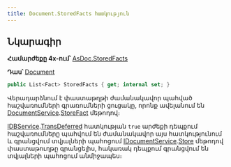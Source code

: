 ```yaml
---
title: Document.StoredFacts հատկություն
---
```


## Նկարագիր

**Համարժեքը 4x-ում՝** [AsDoc.StoredFacts](https://armsoft.github.io/as4x-docs/HTM/ProgrGuide/Functions/ASDOC/StoredFacts.html)

**Դաս՝** [Document](../document.md)

```c#
public List<Fact> StoredFacts { get; internal set; }
```

Վերադարձնում է փաստաթղթի ժամանակավոր պահված հաշվառումների գրառումների ցուցակը, որոնք ավելանում են [DocumentService](../../services/IDocumentService.md).[StoreFact](../../services/IDocumentService/StoreFact.md) մեթոդով։

[IDBService](../../services/IDBService.md).[TransDeferred](../../services/IDBService/TransDeferred.md) հատկության `true` արժեքի դեպքում հաշվառումները պահվում են ժամանակավոր այս հատկությունում և գրանցվում տվյալների պահոցում [IDocumentService](../../services/IDocumentService.md).[Store](../../services/IDocumentService/Store.md) մեթոդով փաստաթուղթը գրանցելիս, հակառակ դեպքում գրանցվում են տվյալների պահոցում անմիջապես։

